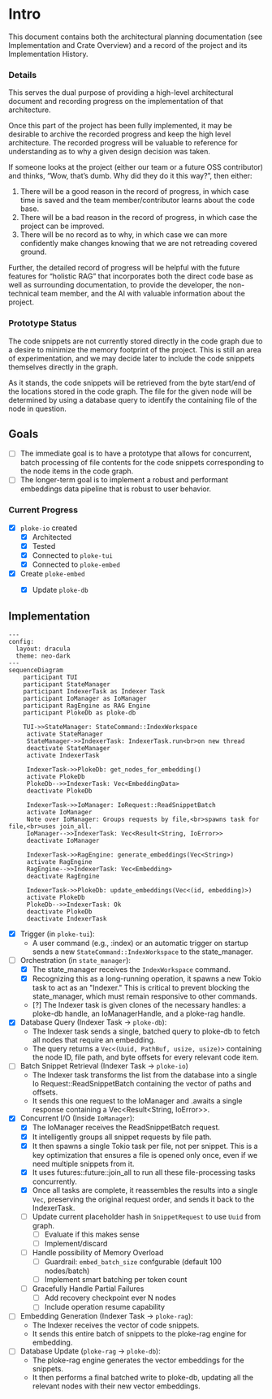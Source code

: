 # Intro

This document contains both the architectural planning documentation (see Implementation and Crate Overview) and a record of the project and its Implementation History.

### Details

This serves the dual purpose of providing a high-level architectural document and recording progress on the implementation of that architecture.

Once this part of the project has been fully implemented, it may be desirable to archive the recorded progress and keep the high level architecture. The recorded progress will be valuable to reference for understanding as to why a given design decision was taken.

If someone looks at the project (either our team or a future OSS contributor) and thinks, “Wow, that’s dumb. Why did they do it this way?”, then either:

1. There will be a good reason in the record of progress, in which case time is saved and the team member/contributor learns about the code base.
2. There will be a bad reason in the record of progress, in which case the project can be improved.
3. There will be no record as to why, in which case we can more confidently make changes knowing that we are not retreading covered ground.

Further, the detailed record of progress will be helpful with the future features for “holistic RAG” that incorporates both the direct code base as well as surrounding documentation, to provide the developer, the non-technical team member, and the AI with valuable information about the project.

### Prototype Status

The code snippets are not currently stored directly in the code graph due to a desire to minimize the memory footprint of the project. This is still an area of experimentation, and we may decide later to include the code snippets themselves directly in the graph.

As it stands, the code snippets will be retrieved from the byte start/end of the locations stored in the code graph. The file for the given node will be determined by using a database query to identify the containing file of the node in question.

## Goals

- [ ]  The immediate goal is to have a prototype that allows for concurrent, batch processing of file contents for the code snippets corresponding to the node items in the code graph.
- [ ]  The longer-term goal is to implement a robust and performant embeddings data pipeline that is robust to user behavior.

### Current Progress

- [x]  `ploke-io` created
    - [x]  Architected
    - [x]  Tested
    - [x]  Connected to `ploke-tui`
    - [x]  Connected to `ploke-embed`
- [x]  Create `ploke-embed`
    - [x]  Update `ploke-db`


## Implementation

```mermaid
---
config:
  layout: dracula
  theme: neo-dark
---
sequenceDiagram
    participant TUI
    participant StateManager
    participant IndexerTask as Indexer Task
    participant IoManager as IoManager
    participant RagEngine as RAG Engine
    participant PlokeDb as ploke-db

    TUI->>StateManager: StateCommand::IndexWorkspace
     activate StateManager
     StateManager->>IndexerTask: IndexerTask.run<br>on new thread
     deactivate StateManager
     activate IndexerTask

     IndexerTask->>PlokeDb: get_nodes_for_embedding()
     activate PlokeDb
     PlokeDb-->>IndexerTask: Vec<EmbeddingData>
     deactivate PlokeDb

     IndexerTask->>IoManager: IoRequest::ReadSnippetBatch
     activate IoManager
     Note over IoManager: Groups requests by file,<br>spawns task for file,<br>uses join_all.
     IoManager-->>IndexerTask: Vec<Result<String, IoError>>
     deactivate IoManager

     IndexerTask->>RagEngine: generate_embeddings(Vec<String>)
     activate RagEngine
     RagEngine-->>IndexerTask: Vec<Embedding>
     deactivate RagEngine

     IndexerTask->>PlokeDb: update_embeddings(Vec<(id, embedding)>)
     activate PlokeDb
     PlokeDb-->>IndexerTask: Ok
     deactivate PlokeDb
     deactivate IndexerTask
```

- [x]  Trigger (in `ploke-tui`):
    - A user command (e.g., :index) or an automatic trigger on startup sends a new
    `StateCommand::IndexWorkspace` to the state_manager.
- [ ]  Orchestration (in `state_manager`):
    - [x]  The state_manager receives the `IndexWorkspace` command.
    - [x]  Recognizing this as a long-running operation, it spawns a new Tokio task to
    act as an "Indexer." This is critical to prevent blocking the state_manager,
    which must remain responsive to other commands.
    - [?] The Indexer task is given clones of the necessary handles: a ploke-db
    handle, an IoManagerHandle, and a ploke-rag handle.
- [x]  Database Query (Indexer Task -> `ploke-db`):
    - The Indexer task sends a single, batched query to ploke-db to fetch all
    nodes that require an embedding.
    - The query returns a `Vec<(Uuid, PathBuf, usize, usize)>` containing the node
    ID, file path, and byte offsets for every relevant code item.
- [ ]  Batch Snippet Retrieval (Indexer Task -> `ploke-io`)
    - The Indexer task transforms the list from the database into a single
    Io Request::ReadSnippetBatch containing the vector of paths and offsets.
    - It sends this one request to the IoManager and .awaits a single response
    containing a Vec<Result<String, IoError>>.
- [x]  Concurrent I/O (Inside `IoManager`):
    - [x]  The IoManager receives the ReadSnippetBatch request.
    - [x]  It intelligently groups all snippet requests by file path.
    - [x]  It then spawns a single Tokio task per file, not per snippet. This is
    a key optimization that ensures a file is opened only once, even if we
    need multiple snippets from it.
    - [x]  It uses futures::future::join_all to run all these file-processing
    tasks concurrently.
    - [x]  Once all tasks are complete, it reassembles the results into a single
    `Vec`, preserving the original request order, and sends it back to
    the IndexerTask.
    - [ ]  Update current placeholder hash in `SnippetRequest` to use `Uuid` from graph.
        - [ ]  Evaluate if this makes sense
        - [ ]  Implement/discard
    - [ ]  Handle possibility of Memory Overload
        - [ ]  Guardrail: `embed_batch_size` confgurable (default 100 nodes/batch)
        - [ ]  Implement smart batching per token count
    - [ ]  Gracefully Handle Partial Failures
        - [ ]  Add recovery checkpoint ever N nodes
        - [ ]  Include operation resume capability
- [ ]  Embedding Generation (Indexer Task -> `ploke-rag`):
    - The Indexer receives the vector of code snippets.
    - It sends this entire batch of snippets to the ploke-rag engine for
    embedding.
- [ ]  Database Update (`ploke-rag` -> `ploke-db`):
    - The ploke-rag engine generates the vector embeddings for the snippets.
    - It then performs a final batched write to ploke-db, updating all the
    relevant nodes with their new vector embeddings.
